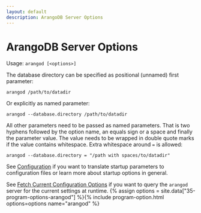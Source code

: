 ```yaml
---
layout: default
description: ArangoDB Server Options
---
```

ArangoDB Server Options
=======================

Usage: `arangod [<options>]`

The database directory can be specified as positional (unnamed) first parameter:

    arangod /path/to/datadir

Or explicitly as named parameter:

    arangod --database.directory /path/to/datadir

All other parameters need to be passed as named parameters.
That is two hyphens followed by the option name, an equals sign or a space and
finally the parameter value. The value needs to be wrapped in double quote marks
if the value contains whitespace. Extra whitespace around `=` is allowed:

    arangod --database.directory = "/path with spaces/to/datadir"

See [Configuration](administration-configuration.html)
if you want to translate startup parameters to configuration files
or learn more about startup options in general.

See
[Fetch Current Configuration Options](administration-configuration.html#fetch-current-configuration-options)
if you want to query the `arangod` server for the current settings at runtime.
{% assign options = site.data["35-program-options-arangod"] %}{% include program-option.html options=options name="arangod" %}
